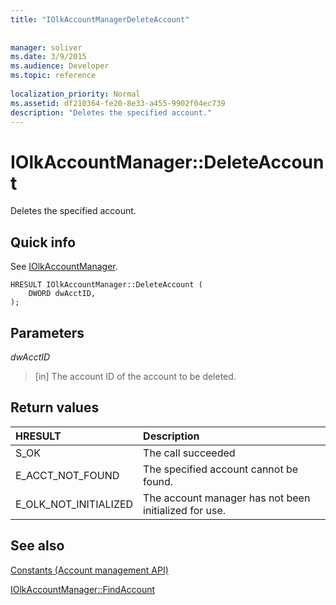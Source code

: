 ```yaml
---
title: "IOlkAccountManagerDeleteAccount"
 
 
manager: soliver
ms.date: 3/9/2015
ms.audience: Developer
ms.topic: reference
 
localization_priority: Normal
ms.assetid: df210364-fe20-8e33-a455-9902f04ec739
description: "Deletes the specified account."
---
```


# IOlkAccountManager::DeleteAccount

Deletes the specified account.
  
## Quick info

See [IOlkAccountManager](iolkaccountmanager.md).
  
```
HRESULT IOlkAccountManager::DeleteAccount (  
    DWORD dwAcctID, 
);
```

## Parameters

 _dwAcctID_
  
> [in] The account ID of the account to be deleted.
    
## Return values

|**HRESULT**|**Description**|
|:-----|:-----|
|S_OK  <br/> |The call succeeded  <br/> |
|E_ACCT_NOT_FOUND  <br/> |The specified account cannot be found.  <br/> |
|E_OLK_NOT_INITIALIZED  <br/> |The account manager has not been initialized for use.  <br/> |
   
## See also



[Constants (Account management API)](constants-account-management-api.md)
  
[IOlkAccountManager::FindAccount](iolkaccountmanager-findaccount.md)

